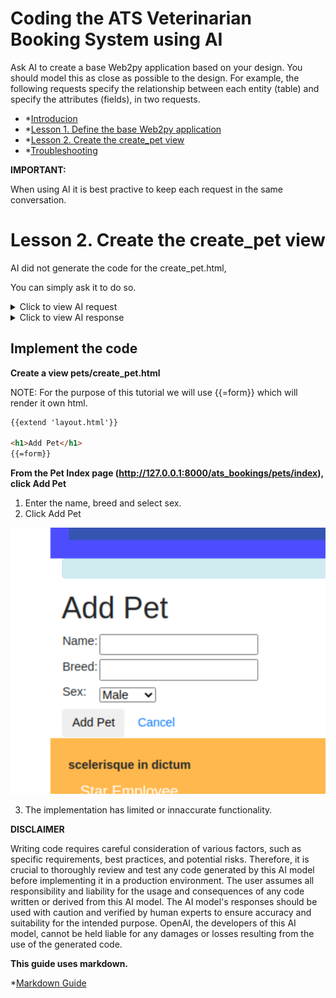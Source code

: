 # Coding the ATS Veterinarian Booking System using AI

Ask AI to create a base Web2py application based on your design. You should model this as close as possible to the design. For example, the following requests specify the relationship between each entity (table) and specify the attributes (fields), in two requests.

- *[Introducion](README.md)
- *[Lesson 1. Define the base Web2py application](LESSON_1.md)
- *[Lesson 2. Create the create_pet view](LESSON_2.md)
- *[Troubleshooting](TROUBLESHOOTING.md)

**IMPORTANT:**

When using AI it is best practive to keep each request in the same conversation.

# Lesson 2. Create the create_pet view #

AI did not generate the code for the create_pet.html,

You can simply ask it to do so.

<details>
    <summary>Click to view AI request</summary>

Create create_pet.html

</details>

<details>
    <summary>Click to view AI response</summary>

Certainly! Here's an example of the create_pet.html view file for creating a new pet in the ATS Veterinary Booking System:

```html
{{extend 'layout.html'}}

<h1>Add Pet</h1>

<form method="post" action="{{=URL('create_pet')}}">
    <table>
        <tr>
            <td><label for="name">Name:</label></td>
            <td><input type="text" name="name" id="name" required></td>
        </tr>
        <tr>
            <td><label for="breed">Breed:</label></td>
            <td><input type="text" name="breed" id="breed" required></td>
        </tr>
        <tr>
            <td><label for="sex">Sex:</label></td>
            <td>
                <select name="sex" id="sex" required>
                    <option value="M">Male</option>
                    <option value="F">Female</option>
                </select>
            </td>
        </tr>
        <tr>
            <td colspan="2">
                <input type="submit" value="Add Pet" class="btn">
                <a href="{{=URL('index')}}" class="btn">Cancel</a>
            </td>
        </tr>
    </table>
</form>
```

In this form, the user can enter the pet's name, breed, and select the sex from a dropdown menu. The form is submitted to the create_pet URL, which will handle the creation of the pet in the controller.

Make sure to save this file as create_pet.html in your views/default directory.

![Create View create_pet.html](img/ats_booking__lesson_2__create_view_pets_create_pet.png)

</details>

## Implement the code ##

**Create a view pets/create_pet.html**

NOTE: For the purpose of this tutorial we will use {{=form}} which will render it own html.

```html
{{extend 'layout.html'}}

<h1>Add Pet</h1>
{{=form}}
```

**From the Pet Index page (http://127.0.0.1:8000/ats_bookings/pets/index), click Add Pet**

1. Enter the name, breed and select sex.
2. Click Add Pet

![Create Pet Page and Form](img/ats_booking__lesson_2__pets_create_pet_page.png)

3. The implementation has limited or innaccurate functionality. 

**DISCLAIMER**

Writing code requires careful consideration of various factors, such as specific requirements, best practices, and potential risks. Therefore, it is crucial to thoroughly review and test any code generated by this AI model before implementing it in a production environment. The user assumes all responsibility and liability for the usage and consequences of any code written or derived from this AI model. The AI model's responses should be used with caution and verified by human experts to ensure accuracy and suitability for the intended purpose. OpenAI, the developers of this AI model, cannot be held liable for any damages or losses resulting from the use of the generated code.

**This guide uses markdown.**

*[Markdown Guide](https://www.markdownguide.org/basic-syntax/)